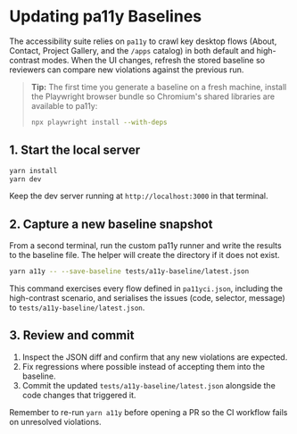 # Updating pa11y Baselines

The accessibility suite relies on `pa11y` to crawl key desktop flows (About, Contact,
Project Gallery, and the `/apps` catalog) in both default and high-contrast modes.
When the UI changes, refresh the stored baseline so reviewers can compare new
violations against the previous run.

> **Tip:** The first time you generate a baseline on a fresh machine, install the
> Playwright browser bundle so Chromium's shared libraries are available to
> pa11y:
>
> ```bash
> npx playwright install --with-deps
> ```

## 1. Start the local server

```bash
yarn install
yarn dev
```

Keep the dev server running at `http://localhost:3000` in that terminal.

## 2. Capture a new baseline snapshot

From a second terminal, run the custom pa11y runner and write the results to the
baseline file. The helper will create the directory if it does not exist.

```bash
yarn a11y -- --save-baseline tests/a11y-baseline/latest.json
```

This command exercises every flow defined in `pa11yci.json`, including the
high-contrast scenario, and serialises the issues (code, selector, message) to
`tests/a11y-baseline/latest.json`.

## 3. Review and commit

1. Inspect the JSON diff and confirm that any new violations are expected.
2. Fix regressions where possible instead of accepting them into the baseline.
3. Commit the updated `tests/a11y-baseline/latest.json` alongside the code
   changes that triggered it.

Remember to re-run `yarn a11y` before opening a PR so the CI workflow fails on
unresolved violations.
